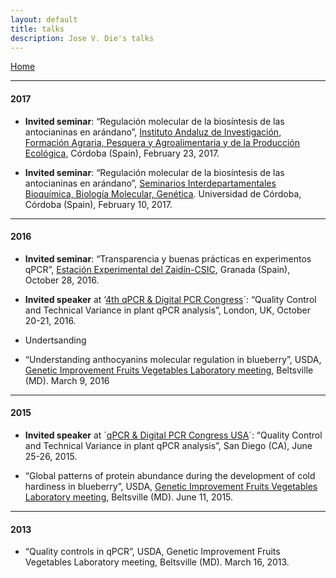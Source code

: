 ```yaml
---
layout: default
title: talks
description: Jose V. Die's talks
--- 
```

[Home](../index.html)
  
    
    
---

#### 2017  

* **Invited seminar**: “Regulación molecular de la biosíntesis de las antocianinas en arándano”, [Instituto Andaluz de Investigación, Formación Agraria, Pesquera y Agroalimentaria y de la Producción Ecológica](http://www.juntadeandalucia.es/agriculturaypesca/ifapa/web/ifapa/elifapa), Córdoba (Spain),  February 23, 2017.  

* **Invited seminar**: “Regulación molecular de la biosíntesis de las antocianinas en arándano”, [Seminarios Interdepartamentales Bioquímica, Biología Molecular, Genética](https://www.google.es/url?sa=t&rct=j&q=&esrc=s&source=web&cd=1&ved=0ahUKEwjQgb747ZLUAhXLfhoKHcZVBV0QFggoMAA&url=https%3A%2F%2Fwww.uco.es%2Fdptos%2Fbioquimica-biol-mol%2Fseminarios_interdepartamentales%2Fprograma.pdf&usg=AFQjCNGr_ns-nmxsNuJX66ArlYidqQuECg&sig2=mU2J_beht13Ohe7N0tGUGg). Universidad de Córdoba, Córdoba (Spain),  February 10, 2017.  

---

#### 2016  
* **Invited seminar**: “Transparencia y buenas prácticas en experimentos qPCR”, [Estación Experimental del Zaidín-CSIC](http://www2.eez.csic.es/?q=es/node/7457), Granada (Spain), October 28, 2016.  

* **Invited speaker** at ‘[4th qPCR & Digital PCR Congress](http://www.global-engage.com/event/qpcr-digital-pcr/)´: “Quality Control and Technical Variance in plant qPCR analysis”, London, UK, October 20-21, 2016.

* Undertsanding 

* “Understanding anthocyanins molecular regulation in blueberry”, USDA, [Genetic Improvement Fruits Vegetables Laboratory meeting](https://www.ars.usda.gov/northeast-area/beltsville-md/beltsville-agricultural-research-center/genetic-improvement-for-fruits-vegetables-laboratory/), Beltsville (MD). March 9, 2016  

---

#### 2015    
* **Invited speaker** at ´[qPCR & Digital PCR Congress USA]((http://www.global-engage.com/event/qpcr-digital-pcr/))´: “Quality Control and Technical Variance in plant qPCR analysis”, San Diego (CA), June 25-26, 2015.  

* “Global patterns of protein abundance during the development of cold hardiness in blueberry”, USDA, [Genetic Improvement Fruits Vegetables Laboratory meeting](https://www.ars.usda.gov/northeast-area/beltsville-md/beltsville-agricultural-research-center/genetic-improvement-for-fruits-vegetables-laboratory/), Beltsville (MD). June 11, 2015.    

---

#### 2013    
* “Quality controls in qPCR”, USDA, Genetic Improvement Fruits Vegetables Laboratory meeting, Beltsville (MD). March 16, 2013.    
